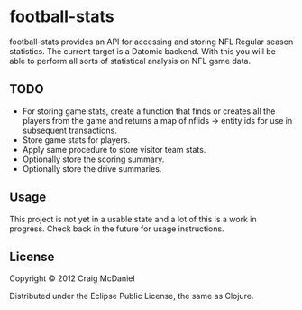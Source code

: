 # football-stats

football-stats provides an API for accessing and storing NFL Regular
season statistics. The current target is a Datomic backend. With this
you will be able to perform all sorts of statistical analysis on NFL
game data.

## TODO

* For storing game stats, create a function that finds or creates all
  the players from the game and returns a map of nflids -> entity ids
  for use in subsequent transactions.
* Store game stats for players.
* Apply same procedure to store visitor team stats.
* Optionally store the scoring summary.
* Optionally store the drive summaries.


## Usage

This project is not yet in a usable state and a lot of this is a work
in progress. Check back in the future for usage instructions.

## License

Copyright © 2012 Craig McDaniel

Distributed under the Eclipse Public License, the same as Clojure.
